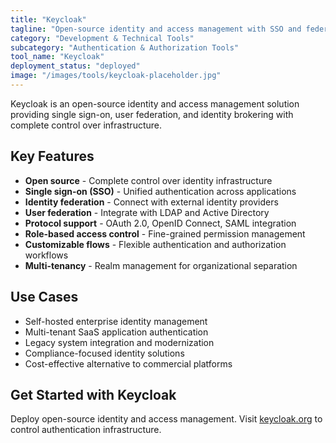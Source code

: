 ```yaml
---
title: "Keycloak"
tagline: "Open-source identity and access management with SSO and federation"
category: "Development & Technical Tools"
subcategory: "Authentication & Authorization Tools"
tool_name: "Keycloak"
deployment_status: "deployed"
image: "/images/tools/keycloak-placeholder.jpg"
---
```

Keycloak is an open-source identity and access management solution providing single sign-on, user federation, and identity brokering with complete control over infrastructure.

## Key Features

- **Open source** - Complete control over identity infrastructure
- **Single sign-on (SSO)** - Unified authentication across applications
- **Identity federation** - Connect with external identity providers
- **User federation** - Integrate with LDAP and Active Directory
- **Protocol support** - OAuth 2.0, OpenID Connect, SAML integration
- **Role-based access control** - Fine-grained permission management
- **Customizable flows** - Flexible authentication and authorization workflows
- **Multi-tenancy** - Realm management for organizational separation

## Use Cases

- Self-hosted enterprise identity management
- Multi-tenant SaaS application authentication
- Legacy system integration and modernization
- Compliance-focused identity solutions
- Cost-effective alternative to commercial platforms

## Get Started with Keycloak

Deploy open-source identity and access management. Visit [keycloak.org](https://www.keycloak.org) to control authentication infrastructure.